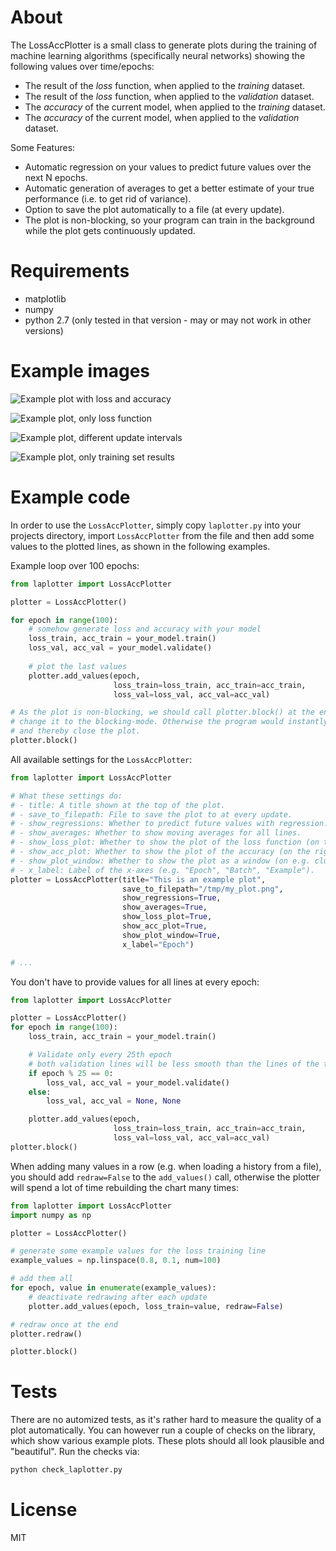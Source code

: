 # About

The LossAccPlotter is a small class to generate plots during the training of machine learning algorithms (specifically neural networks) showing the following values over time/epochs:
* The result of the _loss_ function, when applied to the _training_ dataset.
* The result of the _loss_ function, when applied to the _validation_ dataset.
* The _accuracy_ of the current model, when applied to the _training_ dataset.
* The _accuracy_ of the current model, when applied to the _validation_ dataset.

Some Features:
* Automatic regression on your values to predict future values over the next N epochs.
* Automatic generation of averages to get a better estimate of your true performance (i.e. to get rid of variance).
* Option to save the plot automatically to a file (at every update).
* The plot is non-blocking, so your program can train in the background while the plot gets continuously updated.

# Requirements

* matplotlib
* numpy
* python 2.7 (only tested in that version - may or may not work in other versions)

# Example images

![Example plot with loss and accuracy](example_plot.jpg?raw=true "Example plot with loss and accuracy")

![Example plot, only loss function](example_plot_loss.jpg?raw=true "Example plot, only loss function")

![Example plot, different update intervals](example_update_intervals.jpg?raw=true "Example plot, different update intervals")

![Example plot, only training set results](example_plot_only_training.jpg?raw=true "Example plot, only training set results")

# Example code

In order to use the `LossAccPlotter`, simply copy `laplotter.py` into your projects directory, import `LossAccPlotter` from the file and then add some values to the plotted lines, as shown in the following examples.

Example loop over 100 epochs:

```python
from laplotter import LossAccPlotter

plotter = LossAccPlotter()

for epoch in range(100):
    # somehow generate loss and accuracy with your model
    loss_train, acc_train = your_model.train()
    loss_val, acc_val = your_model.validate()
    
    # plot the last values
    plotter.add_values(epoch,
                       loss_train=loss_train, acc_train=acc_train,
                       loss_val=loss_val, acc_val=acc_val)

# As the plot is non-blocking, we should call plotter.block() at the end, to
# change it to the blocking-mode. Otherwise the program would instantly end
# and thereby close the plot.
plotter.block()
```

All available settings for the `LossAccPlotter`:

```python
from laplotter import LossAccPlotter

# What these settings do:
# - title: A title shown at the top of the plot.
# - save_to_filepath: File to save the plot to at every update.
# - show_regressions: Whether to predict future values with regression.
# - show_averages: Whether to show moving averages for all lines.
# - show_loss_plot: Whether to show the plot of the loss function (on the left).
# - show_acc_plot: Whether to show the plot of the accuracy (on the right).
# - show_plot_window: Whether to show the plot as a window (on e.g. clusters you might want to deactivate that and only save to a file).
# - x_label: Label of the x-axes (e.g. "Epoch", "Batch", "Example").
plotter = LossAccPlotter(title="This is an example plot",
                         save_to_filepath="/tmp/my_plot.png",
                         show_regressions=True,
                         show_averages=True,
                         show_loss_plot=True,
                         show_acc_plot=True,
                         show_plot_window=True,
                         x_label="Epoch")

# ...
```

You don't have to provide values for all lines at every epoch:

```python
from laplotter import LossAccPlotter

plotter = LossAccPlotter()
for epoch in range(100):
    loss_train, acc_train = your_model.train()

    # Validate only every 25th epoch
    # both validation lines will be less smooth than the lines of the training dataset
    if epoch % 25 == 0:
        loss_val, acc_val = your_model.validate()
    else:
        loss_val, acc_val = None, None

    plotter.add_values(epoch,
                       loss_train=loss_train, acc_train=acc_train,
                       loss_val=loss_val, acc_val=acc_val)
plotter.block()
```


When adding many values in a row (e.g. when loading a history from a file), you should add `redraw=False` to the `add_values()` call, otherwise the plotter will spend a lot of time rebuilding the chart many times:

```python
from laplotter import LossAccPlotter
import numpy as np

plotter = LossAccPlotter()

# generate some example values for the loss training line
example_values = np.linspace(0.8, 0.1, num=100)

# add them all
for epoch, value in enumerate(example_values):
    # deactivate redrawing after each update
    plotter.add_values(epoch, loss_train=value, redraw=False)

# redraw once at the end
plotter.redraw()

plotter.block()
```


# Tests

There are no automized tests, as it's rather hard to measure the quality of a plot automatically.
You can however run a couple of checks on the library, which show various example plots.
These plots should all look plausible and "beautiful".
Run the checks via:

```python
python check_laplotter.py
```

# License

MIT
